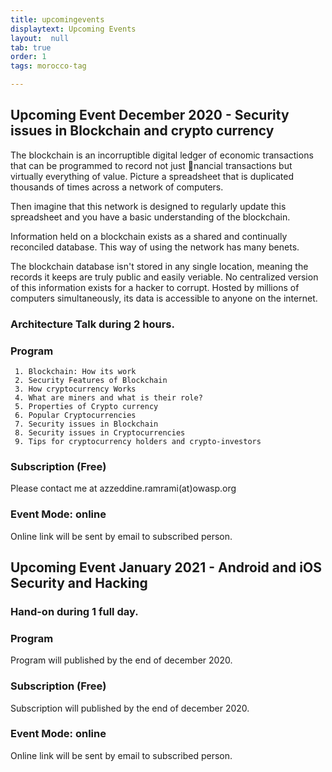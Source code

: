 ```yaml
---
title: upcomingevents
displaytext: Upcoming Events
layout:  null
tab: true
order: 1
tags: morocco-tag

---
```

## Upcoming Event December 2020 - Security issues in Blockchain and crypto currency

The blockchain is an incorruptible digital ledger of economic transactions that can be programmed to record not just nancial transactions but virtually everything of value. Picture a spreadsheet that is duplicated thousands of times across a network of computers. 

Then imagine that this network is designed to regularly update this spreadsheet and you have a basic understanding of the blockchain. 

Information held on a blockchain exists as a shared and continually reconciled database. This way of using the network has many benets. 

The blockchain database isn't stored in any single location, meaning the records it keeps are truly public and easily veriable. No centralized version of this information exists for a hacker to corrupt. Hosted by millions of computers simultaneously, its data is accessible to anyone on the internet.

### Architecture Talk during 2 hours.

### Program

     1. Blockchain: How its work
     2. Security Features of Blockchain
     3. How cryptocurrency Works
     4. What are miners and what is their role?
     5. Properties of Crypto currency
     6. Popular Cryptocurrencies
     7. Security issues in Blockchain
     8. Security issues in Cryptocurrencies
     9. Tips for cryptocurrency holders and crypto-investors

### Subscription (Free)

Please contact me at azzeddine.ramrami(at)owasp.org

### Event Mode: online

Online link will be sent by email to subscribed person.

## Upcoming Event January 2021 - Android and iOS Security and Hacking

### Hand-on during 1 full day.

### Program

Program will published by the end of december 2020.

### Subscription (Free)

Subscription will published by the end of december 2020.

### Event Mode: online

Online link will be sent by email to subscribed person.
